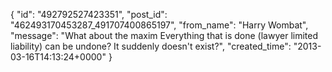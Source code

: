  {
   "id": "492792527423351",
   "post_id": "462493170453287_491707400865197",
   "from_name": "Harry Wombat",
   "message": "What about the maxim Everything that is done (lawyer limited liability) can be undone? It suddenly doesn't exist?",
   "created_time": "2013-03-16T14:13:24+0000"
 }
